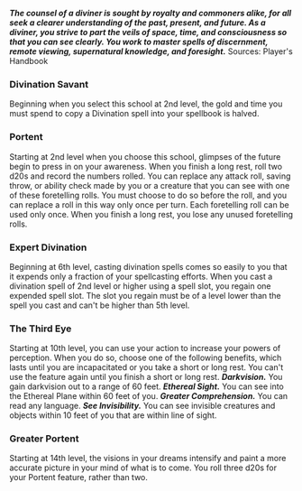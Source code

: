 ***The counsel of a diviner is sought by royalty and commoners alike, for all seek a clearer understanding of the past, present, and future. As a diviner, you strive to part the veils of space, time, and consciousness so that you can see clearly. You work to master spells of discernment, remote viewing, supernatural knowledge, and foresight.***
Sources: Player's Handbook
### Divination Savant
Beginning when you select this school at 2nd level, the gold and time you must spend to copy a Divination spell into your spellbook is halved.
### Portent
Starting at 2nd level when you choose this school, glimpses of the future begin to press in on your awareness. When you finish a long rest, roll two d20s and record the numbers rolled. You can replace any attack roll, saving throw, or ability check made by you or a creature that you can see with one of these foretelling rolls. You must choose to do so before the roll, and you can replace a roll in this way only once per turn.
Each foretelling roll can be used only once. When you finish a long rest, you lose any unused foretelling rolls.
### Expert Divination
Beginning at 6th level, casting divination spells comes so easily to you that it expends only a fraction of your spellcasting efforts. When you cast a divination spell of 2nd level or higher using a spell slot, you regain one expended spell slot. The slot you regain must be of a level lower than the spell you cast and can't be higher than 5th level.
### The Third Eye
Starting at 10th level, you can use your action to increase your powers of perception. When you do so, choose one of the following benefits, which lasts until you are incapacitated or you take a short or long rest. You can't use the feature again until you finish a short or long rest.
***Darkvision.*** You gain darkvision out to a range of 60 feet.
***Ethereal Sight.*** You can see into the Ethereal Plane within 60 feet of you.
***Greater Comprehension.*** You can read any language.
***See Invisibility.*** You can see invisible creatures and objects within 10 feet of you that are within line of sight.
### Greater Portent
Starting at 14th level, the visions in your dreams intensify and paint a more accurate picture in your mind of what is to come. You roll three d20s for your Portent feature, rather than two.